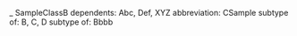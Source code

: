_ SampleClassB
dependents: Abc, Def, XYZ
abbreviation: CSample
subtype of: B, C, D
subtype of: Bbbb

